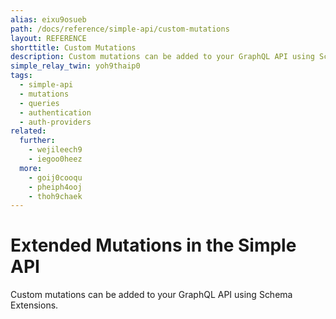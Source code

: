 ```yaml
---
alias: eixu9osueb
path: /docs/reference/simple-api/custom-mutations
layout: REFERENCE
shorttitle: Custom Mutations
description: Custom mutations can be added to your GraphQL API using Schema Extensions.
simple_relay_twin: yoh9thaip0
tags:
  - simple-api
  - mutations
  - queries
  - authentication
  - auth-providers
related:
  further:
    - wejileech9
    - iegoo0heez
  more:
    - goij0cooqu
    - pheiph4ooj
    - thoh9chaek
---
```


# Extended Mutations in the Simple API

Custom mutations can be added to your GraphQL API using Schema Extensions.
